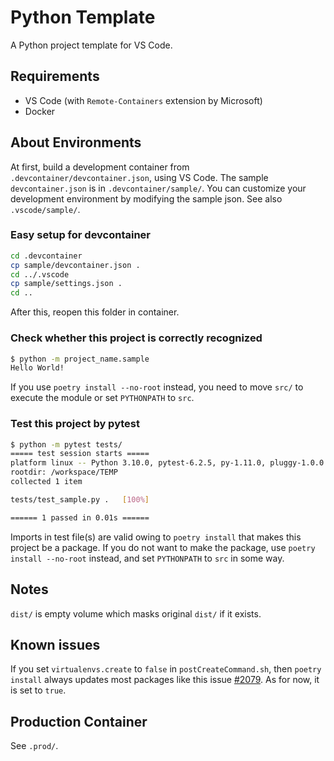 # Python Template

A Python project template for VS Code.

## Requirements

- VS Code (with `Remote-Containers` extension by Microsoft)
- Docker

## About Environments

At first, build a development container from `.devcontainer/devcontainer.json`, using VS Code. The sample `devcontainer.json` is in `.devcontainer/sample/`. You can customize your development environment by modifying the sample json. See also `.vscode/sample/`.

### Easy setup for devcontainer

```sh
cd .devcontainer
cp sample/devcontainer.json .
cd ../.vscode
cp sample/settings.json .
cd ..
```

After this, reopen this folder in container.

### Check whether this project is correctly recognized

```sh
$ python -m project_name.sample
Hello World!
```

If you use `poetry install --no-root` instead, you need to move `src/` to execute the module or set `PYTHONPATH` to `src`.

### Test this project by pytest

```sh
$ python -m pytest tests/
===== test session starts =====
platform linux -- Python 3.10.0, pytest-6.2.5, py-1.11.0, pluggy-1.0.0
rootdir: /workspace/TEMP
collected 1 item

tests/test_sample.py .   [100%]

====== 1 passed in 0.01s ======
```

Imports in test file(s) are valid owing to `poetry install` that makes this project be a package. If you do not want to make the package, use `poetry install --no-root` instead, and set `PYTHONPATH` to `src` in some way.

## Notes

`dist/` is empty volume which masks original `dist/` if it exists.

## Known issues

If you set `virtualenvs.create` to `false` in `postCreateCommand.sh`, then `poetry install` always updates most packages like this issue [#2079](https://github.com/python-poetry/poetry/issues/2079). As for now, it is set to `true`.

## Production Container

See `.prod/`.
